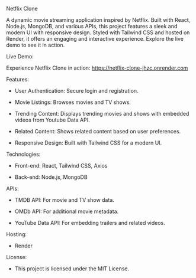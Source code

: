 Netflix Clone

A dynamic movie streaming application inspired by Netflix. Built with React, Node.js, MongoDB, and various APIs, this project features a sleek and modern UI with responsive design. Styled with Tailwind CSS and hosted on Render, it offers an engaging and interactive experience. Explore the live demo to see it in action.

Live Demo:

Experience Netflix Clone in action: https://netflix-clone-jhzc.onrender.com

Features:

- User Authentication: Secure login and registration.
  
- Movie Listings: Browses movies and TV shows.
  
- Trending Content: Displays trending movies and shows with embedded videos from Youtube Data API.
  
- Related Content: Shows related content based on user preferences.
  
- Responsive Design: Built with Tailwind CSS for a modern UI.

Technologies:

- Front-end: React, Tailwind CSS, Axios
  
- Back-end: Node.js, MongoDB

APIs:

- TMDB API: For movie and TV show data.

- OMDb API: For additional movie metadata.
  
- YouTube Data API: For embedding trailers and related videos.
  
Hosting: 

- Render

License: 

- This project is licensed under the MIT License.

